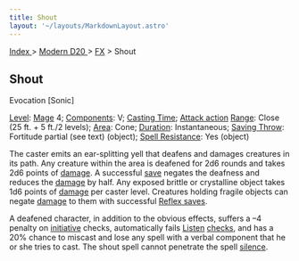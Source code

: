 ```yaml
---
title: Shout
layout: '~/layouts/MarkdownLayout.astro'
---
```


[ Index ](/) > [ Modern D20 ](/modern.d20.srd) > [FX](/modern.d20.srd/fx) > Shout

## Shout

Evocation [Sonic]

[Level](/modern.d20.srd/fx/level):
[Mage](/modern.d20.srd/classes/advanced/mage) 4;
[Components](/modern.d20.srd/fx/components): V; [Casting Time](/modern.d20.srd/fx/casting.time); [Attack action](/modern.d20.srd/combat/attack.actions)
[Range](/modern.d20.srd/fx/range): Close (25 ft. + 5 ft./2 levels);
[Area](/modern.d20.srd/fx/area): Cone;
[Duration](/modern.d20.srd/fx/duration): Instantaneous; [Saving Throw](/modern.d20.srd/basics/saving.throws): Fortitude partial (see text)
(object); [Spell Resistance](/modern.d20.srd/special.abilities/spell.resistance): Yes (object)

The caster emits an ear-splitting yell that deafens and damages creatures in
its path. Any creature within the area is deafened for 2d6 rounds and takes
2d6 points of [damage](/modern.d20.srd/combat/damage). A successful
[save](/modern.d20.srd/basics/saving.throws) negates the deafness and reduces
the [damage](/modern.d20.srd/combat/damage) by half. Any exposed brittle or
crystalline object takes 1d6 points of [damage](/modern.d20.srd/combat/damage)
per caster level. Creatures holding fragile objects can negate
[damage](/modern.d20.srd/combat/damage) to them with successful [Reflex saves](/modern.d20.srd/basics/saving.throws).

A deafened character, in addition to the obvious effects, suffers a –4 penalty
on [initiative](/modern.d20.srd/combat/initiative) checks, automatically fails
[Listen](/modern.d20.srd/skills/listen)
[checks](/modern.d20.srd/skills/skill.basics), and has a 20% chance
to miscast and lose any spell with a verbal component that he or she tries to
cast. The shout spell cannot penetrate the spell
[silence](/modern.d20.srd/fx/silence).

